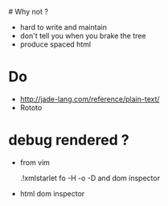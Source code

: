 # Why not ?

* hard to write and maintain
* don't tell you when you brake the tree
* produce spaced html

# Do

* http://jade-lang.com/reference/plain-text/
* Rototo

# debug rendered ?

* from vim

    .!xmlstarlet fo -H -o -D and dom inspector

* html dom inspector

